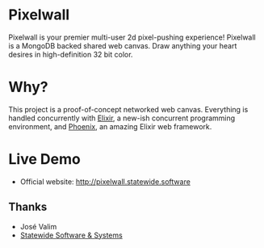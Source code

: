 # Pixelwall

Pixelwall is your premier multi-user 2d pixel-pushing experience! Pixelwall is a MongoDB backed shared web canvas. Draw anything your heart desires in high-definition 32 bit color.

# Why?
This project is a proof-of-concept networked web canvas. Everything is handled concurrently with <a href="http://elixir-lang.org">Elixir</a>, a new-ish concurrent programming environment, and <a href="http://www.phoenixframework.org/">Phoenix</a>, an amazing Elixir web framework.

# Live Demo

  * Official website: <a href="http://pixelwall.statewide.software">http://pixelwall.statewide.software</a>

## Thanks
* José Valim
* <a href="http://statewide.software">Statewide Software & Systems</a>
